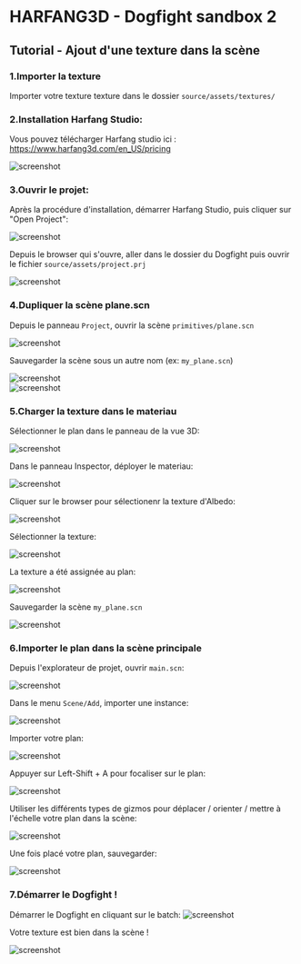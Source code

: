 # HARFANG3D - Dogfight sandbox 2  
## Tutorial - Ajout d'une texture dans la scène

### 1.Importer la texture  

Importer votre texture texture dans le dossier `source/assets/textures/`  

### 2.Installation Harfang Studio:  

Vous pouvez télécharger Harfang studio ici : https://www.harfang3d.com/en_US/pricing  

![screenshot](screenshots/dl_harfang_studio.jpg)  

### 3.Ouvrir le projet:

Après la procédure d'installation, démarrer Harfang Studio, puis cliquer sur "Open Project":  

![screenshot](screenshots/hs_01.jpg)  

Depuis le browser qui s'ouvre, aller dans le dossier du Dogfight puis ouvrir le fichier `source/assets/project.prj`  

![screenshot](screenshots/hs_02.jpg)  

### 4.Dupliquer la scène plane.scn  

Depuis le panneau `Project`, ouvrir la scène `primitives/plane.scn`  

![screenshot](screenshots/hs_03.jpg)  

Sauvegarder la scène sous un autre nom (ex: `my_plane.scn`)  

![screenshot](screenshots/hs_04.jpg)  
![screenshot](screenshots/hs_05.jpg)

### 5.Charger la texture dans le materiau  

Sélectionner le plan dans le panneau de la vue 3D:  

![screenshot](screenshots/hs_06.jpg)  

Dans le panneau Inspector, déployer le materiau:  

![screenshot](screenshots/hs_07.jpg)  

Cliquer sur le browser pour sélectionenr la texture d'Albedo:  

![screenshot](screenshots/hs_08.jpg)  

Sélectionner la texture:  

![screenshot](screenshots/hs_09.jpg)  

La texture a été assignée au plan:  

![screenshot](screenshots/hs_10.jpg)  

Sauvegarder la scène `my_plane.scn`

![screenshot](screenshots/hs_11.jpg)  

### 6.Importer le plan dans la scène principale  

Depuis l'explorateur de projet, ouvrir `main.scn`:  

![screenshot](screenshots/hs_12.jpg)  

Dans le menu `Scene/Add`, importer une instance:  

![screenshot](screenshots/hs_13.jpg)  

Importer votre plan:  

![screenshot](screenshots/hs_14.jpg)  

Appuyer sur Left-Shift + A pour focaliser sur le plan:  

![screenshot](screenshots/hs_15.jpg)  

Utiliser les différents types de gizmos pour déplacer / orienter / mettre à l'échelle votre plan dans la scène:

![screenshot](screenshots/hs_16.jpg)  

Une fois placé votre plan, sauvegarder:  

![screenshot](screenshots/hs_17.jpg)  

### 7.Démarrer le Dogfight !

Démarrer le Dogfight en cliquant sur le batch:
![screenshot](screenshots/hs_18.jpg)  

Votre texture est bien dans la scène !

![screenshot](screenshots/hs_19.jpg)  